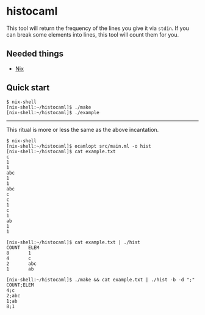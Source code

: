 # histocaml

This tool will return the frequency of the lines you give it via `stdin`. If you can break some elements into lines, this tool will count them for you.

Needed things
---
  * [Nix](https://nixos.org/nix/)

Quick start
---
```
$ nix-shell
[nix-shell:~/histocaml]$ ./make
[nix-shell:~/histocaml]$ ./example
```

---
This ritual is more or less the same as the above incantation.
```
$ nix-shell
[nix-shell:~/histocaml]$ ocamlopt src/main.ml -o hist
[nix-shell:~/histocaml]$ cat example.txt
c
1
1
abc
1
1
abc
c
c
1
c
1
ab
1
1

[nix-shell:~/histocaml]$ cat example.txt | ./hist
COUNT   ELEM
8       1
4       c
2       abc
1       ab

[nix-shell:~/histocaml]$ ./make && cat example.txt | ./hist -b -d ";"
COUNT;ELEM
4;c
2;abc
1;ab
8;1
```

